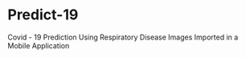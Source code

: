 # Predict-19

Covid - 19 Prediction Using Respiratory Disease Images Imported in a Mobile Application
